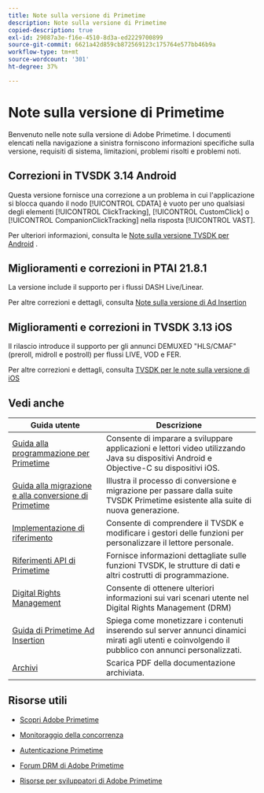 ```yaml
---
title: Note sulla versione di Primetime
description: Note sulla versione di Primetime
copied-description: true
exl-id: 29087a3e-f16e-4510-8d3a-ed2229700899
source-git-commit: 6621a42d859cb872569123c175764e577bb46b9a
workflow-type: tm+mt
source-wordcount: '301'
ht-degree: 37%

---
```


# Note sulla versione di Primetime

Benvenuto nelle note sulla versione di Adobe Primetime. I documenti elencati nella navigazione a sinistra forniscono informazioni specifiche sulla versione, requisiti di sistema, limitazioni, problemi risolti e problemi noti.

## Correzioni in TVSDK 3.14 Android

Questa versione fornisce una correzione a un problema in cui l&#39;applicazione si blocca quando il nodo [!UICONTROL CDATA] è vuoto per uno qualsiasi degli elementi [!UICONTROL ClickTracking], [!UICONTROL CustomClick] o [!UICONTROL CompanionClickTracking] nella risposta [!UICONTROL VAST].

Per ulteriori informazioni, consulta le [Note sulla versione TVSDK per Android](../release-notes/tvsdk-3x-android.md) .

## Miglioramenti e correzioni in PTAI 21.8.1

La versione include il supporto per i flussi DASH Live/Linear.

Per altre correzioni e dettagli, consulta [Note sulla versione di Ad Insertion](/help/release-notes/ptai-21x-release-notes.md)

## Miglioramenti e correzioni in TVSDK 3.13 iOS

Il rilascio introduce il supporto per gli annunci DEMUXED &quot;HLS/CMAF&quot; (preroll, midroll e postroll) per flussi LIVE, VOD e FER.

Per altre correzioni e dettagli, consulta [TVSDK per le note sulla versione di iOS](../release-notes/tvsdk-3x-ios.md)

## Vedi anche

| Guida utente | Descrizione |
|--- |--- |
| [Guida alla programmazione per Primetime](/help/programming/home.md) | Consente di imparare a sviluppare applicazioni e lettori video utilizzando Java su dispositivi Android e Objective-C su dispositivi iOS. |
| [Guida alla migrazione e alla conversione di Primetime](/help/migration-guides/home.md) | Illustra il processo di conversione e migrazione per passare dalla suite TVSDK Primetime esistente alla suite di nuova generazione. |
| [Implementazione di riferimento](/help/android-reference-implementation/home.md) | Consente di comprendere il TVSDK e modificare i gestori delle funzioni per personalizzare il lettore personale. |
| [Riferimenti API di Primetime](/help/reference/api-references.md) | Fornisce informazioni dettagliate sulle funzioni TVSDK, le strutture di dati e altri costrutti di programmazione. |
| [Digital Rights Management](/help/digital-rights-management/home.md) | Consente di ottenere ulteriori informazioni sui vari scenari utente nel Digital Rights Management (DRM) |
| [Guida di Primetime Ad Insertion](/help/primetime-ad-insertion/home.md) | Spiega come monetizzare i contenuti inserendo sul server annunci dinamici mirati agli utenti e coinvolgendo il pubblico con annunci personalizzati. |
| [Archivi](https://helpx.adobe.com/primetime/archives.html) | Scarica PDF della documentazione archiviata. |

## Risorse utili

* [Scopri Adobe Primetime](https://www.adobe.com/in/marketing/primetime.html)

* [Monitoraggio della concorrenza](https://tve.helpdocsonline.com/concurrency-monitoring-introduction)

* [Autenticazione Primetime](https://tve.helpdocsonline.com/home)

* [Forum DRM di Adobe Primetime](https://forums.adobe.com/community/adobe_access)

* [Risorse per sviluppatori di Adobe Primetime](https://www.adobe.com/devnet/primetime.html)

